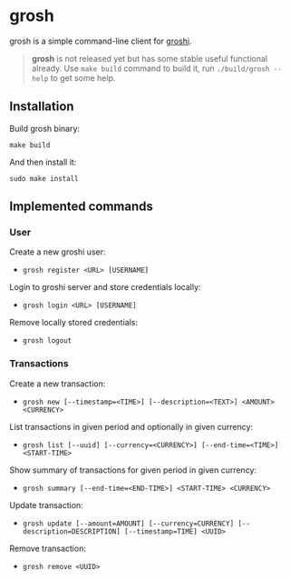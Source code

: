 # grosh
grosh is a simple command-line client for [groshi](https://github.com/groshi-project).
> **grosh** is not released yet but has some stable useful functional already.
> Use `make build` command to build it, run `./build/grosh --help` to get some help.

## Installation
Build grosh binary:
```shell
make build
```

And then install it:
```shell
sudo make install
```

## Implemented commands
### User
Create a new groshi user:
* `grosh register <URL> [USERNAME]`

Login to groshi server and store credentials locally:
* `grosh login <URL> [USERNAME]` 

Remove locally stored credentials:
* `grosh logout` 

### Transactions
Create a new transaction:
* `grosh new [--timestamp=<TIME>] [--description=<TEXT>] <AMOUNT> <CURRENCY>`

List transactions in given period and optionally in given currency:
* `grosh list [--uuid] [--currency=<CURRENCY>] [--end-time=<TIME>] <START-TIME>` 

Show summary of transactions for given period in given currency:
* `grosh summary [--end-time=<END-TIME>] <START-TIME> <CURRENCY>`

Update transaction:
* `grosh update [--amount=AMOUNT] [--currency=CURRENCY] [--description=DESCRIPTION] [--timestamp=TIME] <UUID>` 

Remove transaction:
* `grosh remove <UUID>` 
